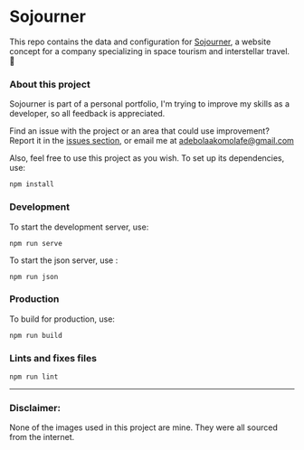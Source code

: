 # Sojourner

This repo contains the data and configuration for [Sojourner](https://sojourner.netlify.app), a website concept for a company specializing in space tourism and interstellar travel. 🚀

### About this project
Sojourner is part of a personal portfolio, I'm trying to improve my skills as a developer, so all feedback is appreciated.

Find an issue with the project or an area that could use improvement? Report it in the [issues section](https://github.com/adebola-xyz/sojourner/issues), or email me at adebolaakomolafe@gmail.com

Also, feel free to use this project as you wish. To set up its dependencies, use:
```
npm install
```

### Development
To start the development server, use:
```
npm run serve
```

To start the json server, use :
```
npm run json
```

### Production
To build for production, use:
```
npm run build
```

### Lints and fixes files
```
npm run lint
```
---------

### Disclaimer:


None of the images used in this project are mine. They were all sourced from the internet.
